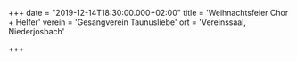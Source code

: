 +++
date = "2019-12-14T18:30:00.000+02:00"
title = 'Weihnachtsfeier Chor + Helfer'
verein = 'Gesangverein Taunusliebe'
ort = 'Vereinssaal, Niederjosbach'

+++

      